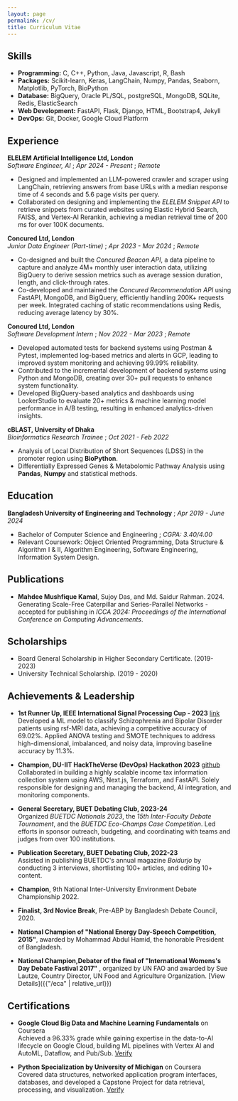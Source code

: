 ```yaml
---
layout: page
permalink: /cv/
title: Curriculum Vitae
---
```


## Skills

- **Programming:** C, C++, Python, Java, Javascript, R, Bash
- **Packages:** Scikit-learn, Keras, LangChain, Numpy, Pandas, Seaborn, Matplotlib, PyTorch, BioPython
- **Database:** BigQuery, Oracle PL/SQL, postgreSQL, MongoDB, SQLite, Redis, ElasticSearch
- **Web Development:** FastAPI, Flask, Django, HTML, Bootstrap4, Jekyll
- **DevOps:** Git, Docker, Google Cloud Platform

## Experience

**ELELEM Artificial Intelligence Ltd, London**  
*Software Engineer, AI* ; *Apr 2024 - Present* ; *Remote*
- Designed and implemented an LLM-powered crawler and scraper using LangChain, retrieving answers from base URLs with a median response time of 4 seconds and 5.6 page visits per query.
- Collaborated on designing and implementing the *ELELEM Snippet API* to retrieve snippets from curated websites using Elastic Hybrid Search, FAISS, and Vertex-AI Rerankin, achieving a median retrieval time of 200 ms for over 100K documents.

**Concured Ltd, London**  
*Junior Data Engineer (Part-time)* ; *Apr 2023 - Mar 2024*  ; *Remote*
- Co-designed and built the *Concured Beacon API*, a data pipeline to capture and analyze 4M+ monthly user interaction data, utilizing BigQuery to derive session metrics such as average session duration, length, and click-through rates.
- Co-developed and maintained the *Concured Recommendation API* using FastAPI, MongoDB, and BigQuery, efficiently handling 200K+ requests per week. Integrated caching of static recommendations using Redis, reducing average latency by 30%.

**Concured Ltd, London**  
*Software Development Intern* ; *Nov 2022 - Mar 2023* ; *Remote*
- Developed automated tests for backend systems using Postman & Pytest, implemented log-based metrics and alerts in GCP, leading to improved system monitoring and achieving 99.99% reliability.
- Contributed to the incremental development of backend systems using Python and MongoDB, creating over 30+ pull requests to enhance system functionality.
- Developed BigQuery-based analytics and dashboards using LookerStudio to evaluate 20+ metrics & machine learning model performance in A/B testing, resulting in enhanced analytics-driven insights.

**cBLAST, University of Dhaka**  
*Bioinformatics Research Trainee* ; *Oct 2021 - Feb 2022*
- Analysis of Local Distribution of Short Sequences (LDSS) in the promoter region using **BioPython**.
- Differentially Expressed Genes & Metabolomic Pathway Analysis using **Pandas**, **Numpy** and statistical methods.

## Education

**Bangladesh University of Engineering and Technology**  ; *Apr 2019 - June 2024* 
- Bachelor of Computer Science and Engineering  ; *CGPA: 3.40/4.00*
- Relevant Coursework: Object Oriented Programming, Data Structure & Algorithm I & II, Algorithm Engineering, Software Engineering, Information System Design.

## Publications

- **Mahdee Mushfique Kamal**, Sujoy Das, and Md. Saidur Rahman. 2024. Generating Scale-Free Caterpillar and Series-Parallel Networks - accepted for publishing in *ICCA 2024: Proceedings of the International Conference on Computing Advancements*.


## Scholarships

- Board General Scholarship in Higher Secondary Certificate. (2019- 2023)
- University Technical Scholarship. (2019 - 2020)

## Achievements & Leadership

- **1st Runner Up, IEEE International Signal Processing Cup - 2023** [link](https://signalprocessingsociety.org/community-involvement/ieee-signal-processing-cup-2023)  
  Developed a ML model to classify Schizophrenia and Bipolar Disorder patients using rsf-MRI data, achieving a competitive accuracy of 69.02%. Applied ANOVA testing and SMOTE techniques to address high-dimensional, imbalanced, and noisy data, improving baseline accuracy by 11.3%.

- **Champion, DU-IIT HackTheVerse (DevOps) Hackathon 2023** [github](https://github.com/TaxWizard-BUET-Daredevils)  
  Collaborated in building a highly scalable income tax information collection system using AWS, Next.js, Terraform, and FastAPI. Solely responsible for designing and managing the backend, AI integration, and monitoring components.

- **General Secretary, BUET Debating Club, 2023-24**  
  Organized *BUETDC Nationals 2023*, the *15th Inter-Faculty Debate Tournament*, and the *BUETDC Eco-Champs Case Competition*. Led efforts in sponsor outreach, budgeting, and coordinating with teams and judges from over 100 institutions.

- **Publication Secretary, BUET Debating Club, 2022-23**  
  Assisted in publishing BUETDC's annual magazine *Boidurjo* by conducting 3 interviews, shortlisting 100+ articles, and editing 10+ content.

- **Champion**, 9th National Inter-University Environment Debate Championship 2022.

- **Finalist, 3rd Novice Break**, Pre-ABP by Bangladesh Debate Council, 2020.

- **National Champion of "National Energy Day-Speech Competition, 2015"**, awarded by Mohammad Abdul Hamid, the honorable President of Bangladesh.

- **National Champion,Debater of the final of "International Womens's Day Debate Fastival 2017"** , organized by UN FAO and awarded by Sue Lautze, Country Director, UN Food and Agriculture Organization.
[View Details]({{"/eca" | relative_url}}) 


## Certifications 
- **Google Cloud Big Data and Machine Learning Fundamentals** on Coursera  
  Achieved a 96.33% grade while gaining expertise in the data-to-AI lifecycle on Google Cloud, building ML pipelines with Vertex AI and AutoML, Dataflow, and Pub/Sub. [Verify](https://coursera.org/share/38d2f70e828ca3bfc1d47be41c497225)

- **Python Specialization by University of Michigan** on Coursera  
  Covered data structures, networked application program interfaces, databases, and developed a Capstone Project for data retrieval, processing, and visualization. [Verify](https://www.coursera.org/account/accomplishments/specialization/NFAP2WZB3RHU)

  

   